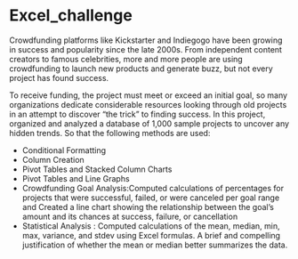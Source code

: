 # Excel_challenge
Crowdfunding platforms like Kickstarter and Indiegogo have been growing in success and popularity since the late 2000s. From independent content creators to famous celebrities, more and more people are using crowdfunding to launch new products and generate buzz, but not every project has found success.

To receive funding, the project must meet or exceed an initial goal, so many organizations dedicate considerable resources looking through old projects in an attempt to discover “the trick” to finding success. In this project, organized and analyzed a database of 1,000 sample projects to uncover any hidden trends.
So that the following methods are used:
* Conditional Formatting
* Column Creation
* Pivot Tables and Stacked Column Charts
* Pivot Tables and Line Graphs
* Crowdfunding Goal Analysis:Computed calculations of percentages for projects that were successful, failed, or were canceled per goal range and Created a line chart showing the relationship between the goal’s     
  amount and its chances at success, failure, or cancellation
* Statistical Analysis :
   Computed calculations of the mean, median, min, max, variance, and stdev using Excel formulas.
  A brief and compelling justification of whether the mean or median better summarizes the data.                              
